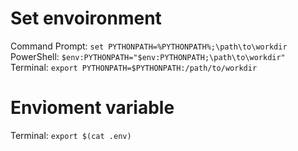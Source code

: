 # Set envoironment
Command Prompt: `set PYTHONPATH=%PYTHONPATH%;\path\to\workdir`
PowerShell: `$env:PYTHONPATH="$env:PYTHONPATH;\path\to\workdir"`
Terminal: `export PYTHONPATH=$PYTHONPATH:/path/to/workdir`

# Envỉoment variable
Terminal: `export $(cat .env)`
